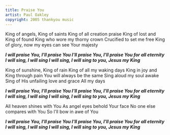 ```yaml
---
title: Praise You
artist: Paul Oakley
copyright: 2005 thankyou music
---
```

King of angels, King of saints
King of all creation praise
King of lost and King of found
King who wore my thorny crown
Crucified to set me free
King of glory, now my eyes can see
 Your majesty

 ***I will praise You, I'll praise You
   I'll praise You, I'll praise You
    for all eternity
   I will sing, I will sing
   I will sing, I will sing
    to you, Jesus my King***

King of sunshine, King of rain
King of all my waking days
King in joy and King through pain
You will always be the same
Sing aloud my soul awake
Sing of His unfailing love and grace
 All my days

 ***I will praise You, I'll praise You
   I'll praise You, I'll praise You
    for all eternity
   I will sing, I will sing
   I will sing, I will sing
    to you, Jesus my King***

All heaven shines with You
As angel eyes behold Your face
No one else compares with You
So I'll bow in awe of You

 ***I will praise You, I'll praise You
   I'll praise You, I'll praise You
    for all eternity
   I will sing, I will sing
   I will sing, I will sing
    to you, Jesus my King***